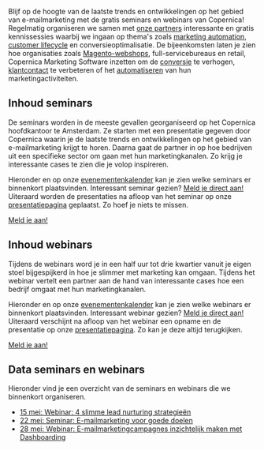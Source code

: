 Blijf op de hoogte van de laatste trends en ontwikkelingen op het gebied
van e-mailmarketing met de gratis seminars en webinars van Copernica!
Regelmatig organiseren we samen met [onze
partners](https://www.copernica.com/nl/partners/overview "Copernica's partners")
interessante en gratis kennissessies waarbij we ingaan op thema's zoals
[marketing
automation](https://www.copernica.com/nl/blog/marketing-automation-met-manchester-united "Marketing Automation met Manchester United"),
[customer
lifecycle](https://www.copernica.com/nl/blog/hoe-maak-je-succesvol-gebruik-van-je-customer-lifecycle-met-e-mailmarketing "Hoe maak je succesvol gebruik van je customer lifecycle met e-mailmarketing?")
en conversieoptimalisatie. De bijeenkomsten laten je zien hoe
organisaties zoals
[Magento-webshops](https://www.copernica.com/nl/ondersteuning/integraties/magento "Magento-integratie"),
full-servicebureaus en retail, Copernica Marketing Software inzetten om
de
[conversie](https://www.copernica.com/nl/blog/conversiepercentage-verhogen-e-mailmarketing-is-je-oplossing "Conversiepercentage verhogen? E-mailmarketing is je oplossing!")
te verhogen,
[klantcontact](https://www.copernica.com/nl/functies/profielen/beheer-automatisch-je-relaties "Beheer automatisch je relaties")
te verbeteren of het
[automatiseren](https://www.copernica.com/nl/functies/e-mailings/automatiseer-je-campagnes "Automatiseer je campagnes")
van hun marketingactiviteiten.

Inhoud seminars
---------------

De seminars worden in de meeste gevallen georganiseerd op het Copernica
hoofdkantoor te Amsterdam. Ze starten met een presentatie gegeven door
Copernica waarin je de laatste trends en ontwikkelingen op het gebied
van e-mailmarketing krijgt te horen. Daarna gaat de partner in op hoe
bedrijven uit een specifieke sector om gaan met hun marketingkanalen. Zo
krijg je interessante cases te zien die je volop inspireren.

Hieronder en op onze
[evenementenkalender](https://www.copernica.com/nl/ondersteuning/evenementen "Evenementenkalender")
kan je zien welke seminars er binnenkort plaatsvinden. Interessant
seminar gezien? [Meld je direct
aan!](https://www.copernica.com/nl/ondersteuning/aanmelden-seminar-webinar "Aanmelden Seminar/Webinar")
Uiteraard worden de presentaties na afloop van het seminar op onze
[presentatiepagina](https://www.copernica.com/nl/over-ons/presentaties "Presentaties Copernica")
geplaatst. Zo hoef je niets te missen.

[Meld je
aan!](https://www.copernica.com/nl/ondersteuning/aanmelden-seminar-webinar)

Inhoud webinars
---------------

Tijdens de webinars word je in een half uur tot drie kwartier vanuit je
eigen stoel bijgespijkerd in hoe je slimmer met marketing kan omgaan.
Tijdens het webinar vertelt een partner aan de hand van interessante
cases hoe een bedrijf omgaat met hun marketingkanalen.

Hieronder en op onze
[evenementenkalender](https://www.copernica.com/nl/ondersteuning/evenementen "Evenementenkalender")
kan je zien welke webinars er binnenkort plaatsvinden. Interessant
webinar gezien? [Meld je direct
aan!](https://www.copernica.com/nl/ondersteuning/aanmelden-seminar-webinar "Aanmelden Seminar/Webinar")
Uiteraard verschijnt na afloop van het webinar een opname en de
presentatie op onze
[presentatiepagina](https://www.copernica.com/nl/over-ons/presentaties "Presentaties Copernica").
Zo kan je deze altijd terugkijken.

[Meld je
aan!](https://www.copernica.com/nl/ondersteuning/aanmelden-seminar-webinar)

Data seminars en webinars
-------------------------

Hieronder vind je een overzicht van de seminars en webinars die we
binnenkort organiseren.

-   [15 mei: Webinar: 4 slimme lead nurturing
    strategieën](https://www.copernica.com/nl/blog/webinar-4-slimme-lead-nurturing-strategieen-op-15-mei-2014)
-   [22 mei: Seminar: E-mailmarketing voor goede
    doelen](https://www.copernica.com/nl/blog/seminar-e-mailmarketing-voor-goede-doelen-op-22-mei-te-amsterdam)
-   [28 mei: Webinar: E-mailmarketingcampagnes inzichtelijk maken met
    Dashboarding](https://www.copernica.com/nl/blog/webinar-e-mailmarketingcampagnes-inzichtelijk-maken-met-dashboarding-28-mei "Webinar “E-mailmarketingcampagnes inzichtelijk maken met Dashboarding” 28 mei")

